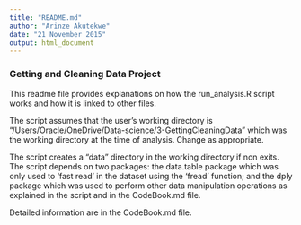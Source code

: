 ```yaml
---
title: "README.md"
author: "Arinze Akutekwe"
date: "21 November 2015"
output: html_document
---
```


### Getting and Cleaning Data Project

This readme file provides explanations on how the run_analysis.R script works and how it is linked to other files.

The script assumes that the user’s working directory is “/Users/Oracle/OneDrive/Data-science/3-GettingCleaningData” which was the working directory at the time of analysis. Change as appropriate.

The script creates a “data” directory in the working directory if non exits. The script depends on two packages: the data.table package which was only used to ‘fast read’ in the dataset using the ‘fread’ function; and the dply package which was used to perform other data manipulation operations as explained in the script and in the CodeBook.md file. 

Detailed information are in the CodeBook.md file.
